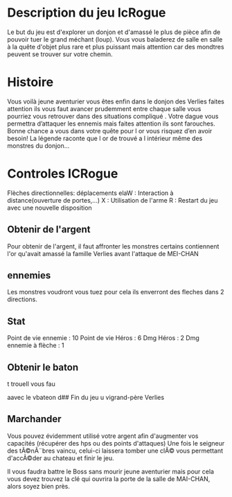 # Description du jeu IcRogue

Le but du jeu est d'explorer un donjon et d'amassé le plus de pièce afin de pouvoir tuer le grand méchant (loup).
Vous vous baladerez de salle en salle à la quête d'objet plus rare et plus puissant mais attention car des mondtres peuvent se trouver sur votre chemin.

# Histoire
Vous voilà jeune aventurier vous êtes enfin dans le donjon des Verlies faites attention ils vous faut avancer prudemment entre chaque salle vous pourriez vous retrouver dans des situations compliqué .
Votre dague vous permettra d’attaquer les ennemis mais faites attention ils sont farouches.
Bonne chance a vous dans votre quête pour l or vous risquez d’en avoir besoin!
La légende raconte que l or de trouvé a l intérieur même des monstres du donjon...

# Controles ICRogue

Flèches directionnelles: déplacements
elaW : Interaction à distance(ouverture de portes,...)
X : Utilisation de l'arme
R : Restart du jeu avec une nouvelle disposition


## Obtenir de l'argent

Pour obtenir de l'argent, il faut affronter les monstres certains contiennent l'or qu'avait amassé la famille Verlies avant l'attaque de MEI-CHAN

## ennemies
Les monstres voudront vous tuez pour cela ils enverront des fleches dans 2 directions.

## Stat
Point de vie ennemie : 10
Point de vie Héros : 6
Dmg Héros : 2
Dmg ennemie à flèche : 1

## Obtenir le baton

t troueIl vous fau

aavec le vbateon d## Fin du jeu
u vigrand-père Verlies

## Marchander
Vous pouvez évidemment utilisé votre argent afin d'augmenter vos capacités (récupérer des hps ou des points d'attaques)
Une fois le seigneur des tÃ©nÃ¨bres vaincu, celui-ci laissera tomber une clÃ© vous permettant d'accÃ©der au chateau et finir le jeu.

Il vous faudra battre le Boss sans mourir jeune aventurier mais pour cela vous devez trouvez la clé qui ouvrira la porte de la salle de MAI-CHAN, alors soyez bien près.